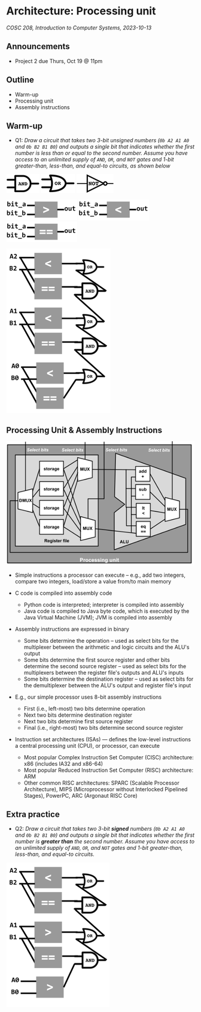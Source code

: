# Architecture: Processing unit
_COSC 208, Introduction to Computer Systems, 2023-10-13_

## Announcements
* Project 2 due Thurs, Oct 19 @ 11pm

## Outline
* Warm-up
* Processing unit
* Assembly instructions

## Warm-up

* Q1: _Draw a circuit that takes two 3-bit unsigned numbers (`0b A2 A1 A0` and `0b B2 B1 B0`) and outputs a single bit that indicates whether the first number is less than or equal to the second number. Assume you have access to an unlimited supply of `AND`, `OR`, and `NOT` gates and 1-bit greater-than, less-than, and equal-to circuits, as shown below_

![](images/and_xsmall.png) ![](images/or_xsmall.png) ![](images/not_xsmall.png)

![](images/circuits/greater-than-circuit_box.png) ![](images/circuits/less-than-circuit_box.png) ![](images/circuits/equals-circuit_box.png)

![](images/circuits/3-bit_less-than-or-equal_circuit.png)

## Processing Unit & Assembly Instructions

![](images/circuits/processing_unit_complete.png)

* Simple instructions a processor can execute – e.g., add two integers, compare two integers, load/store a value from/to main memory
* C code is compiled into assembly code
    * Python code is interpreted; interpreter is compiled into assembly
    * Java code is compiled to Java byte code, which is executed by the Java Virtual Machine (JVM); JVM is compiled into assembly
* Assembly instructions are expressed in binary
    * Some bits determine the operation – used as select bits for the multiplexer between the arithmetic and logic circuits and the ALU's output
    * Some bits determine the first source register and other bits determine the second source register – used as select bits for the multiplexers between the register file's outputs and ALU's inputs
    * Some bits determine the destination register – used as select bits for the demultiplexer between the ALU's output and register file's input
* E.g., our simple processor uses 8-bit assembly instructions
    * First (i.e., left-most) two bits determine operation
    * Next two bits determine destination register
    * Next two bits determine first source register
    * Final (i.e., right-most) two bits determine second source register

* Instruction set architectures (ISAs) — defines the low-level instructions a central processing unit (CPU), or processor, can execute
    * Most popular Complex Instruction Set Computer (CISC) architecture: x86 (includes IA32 and x86-64)
    * Most popular Reduced Instruction Set Computer (RISC) architecture: ARM
    * Other common RISC architectures: SPARC (Scalable Processor Architecture), MIPS (Microprocessor without Interlocked Pipelined Stages), PowerPC, ARC (Argonaut RISC Core)

## Extra practice

* Q2: _Draw a circuit that takes two 3-bit **signed** numbers (`0b A2 A1 A0` and `0b B2 B1 B0`) and outputs a single bit that indicates whether the first number is **greater than** the second number. Assume you have access to an unlimited supply of `AND`, `OR`, and `NOT` gates and 1-bit greater-than, less-than, and equal-to circuits._

![](images/circuits/3-bit-signed_greater-than_circuit.png)
